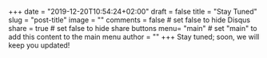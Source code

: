 +++
date = "2019-12-20T10:54:24+02:00"
draft = false
title = "Stay Tuned"
slug = "post-title"
image = ""
comments = false	# set false to hide Disqus
share = true	# set false to hide share buttons
menu= "main"		# set "main" to add this content to the main menu
author = ""
+++
Stay tuned; soon, we will keep you updated!
